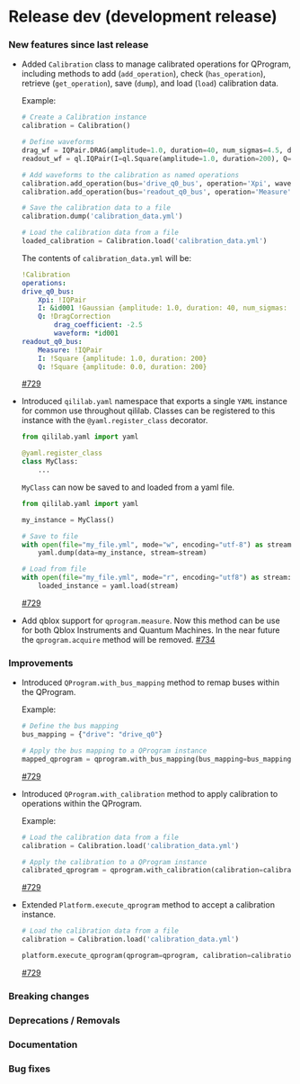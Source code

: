 # Release dev (development release)

### New features since last release

- Added `Calibration` class to manage calibrated operations for QProgram, including methods to add (`add_operation`), check (`has_operation`), retrieve (`get_operation`), save (`dump`), and load (`load`) calibration data.

  Example:

  ```Python
  # Create a Calibration instance
  calibration = Calibration()

  # Define waveforms
  drag_wf = IQPair.DRAG(amplitude=1.0, duration=40, num_sigmas=4.5, drag_coefficient=-2.5)
  readout_wf = ql.IQPair(I=ql.Square(amplitude=1.0, duration=200), Q=ql.Square(amplitude=0.0, duration=200))

  # Add waveforms to the calibration as named operations
  calibration.add_operation(bus='drive_q0_bus', operation='Xpi', waveform=drag_wf)
  calibration.add_operation(bus='readout_q0_bus', operation='Measure', waveform=readout_wf)

  # Save the calibration data to a file
  calibration.dump('calibration_data.yml')

  # Load the calibration data from a file
  loaded_calibration = Calibration.load('calibration_data.yml')
  ```

  The contents of `calibration_data.yml` will be:

  ```YAML
  !Calibration
  operations:
  drive_q0_bus:
      Xpi: !IQPair
      I: &id001 !Gaussian {amplitude: 1.0, duration: 40, num_sigmas: 4.5}
      Q: !DragCorrection
          drag_coefficient: -2.5
          waveform: *id001
  readout_q0_bus:
      Measure: !IQPair
      I: !Square {amplitude: 1.0, duration: 200}
      Q: !Square {amplitude: 0.0, duration: 200}
  ```

  [#729](https://github.com/qilimanjaro-tech/qililab/pull/729)

- Introduced `qililab.yaml` namespace that exports a single `YAML` instance for common use throughout qililab. Classes can be registered to this instance with the `@yaml.register_class` decorator.

  ```Python
  from qililab.yaml import yaml

  @yaml.register_class
  class MyClass:
      ...
  ```

  `MyClass` can now be saved to and loaded from a yaml file.

  ```Python
  from qililab.yaml import yaml

  my_instance = MyClass()

  # Save to file
  with open(file="my_file.yml", mode="w", encoding="utf-8") as stream:
      yaml.dump(data=my_instance, stream=stream)

  # Load from file
  with open(file="my_file.yml", mode="r", encoding="utf8") as stream:
      loaded_instance = yaml.load(stream)
  ```

  [#729](https://github.com/qilimanjaro-tech/qililab/pull/729)

- Add qblox support for `qprogram.measure`. Now this method can be use for both Qblox Instruments
  and Quantum Machines. In the near future the `qprogram.acquire` method will be removed.
  [#734](https://github.com/qilimanjaro-tech/qililab/pull/734)

### Improvements

- Introduced `QProgram.with_bus_mapping` method to remap buses within the QProgram.

  Example:

  ```Python
  # Define the bus mapping
  bus_mapping = {"drive": "drive_q0"}

  # Apply the bus mapping to a QProgram instance
  mapped_qprogram = qprogram.with_bus_mapping(bus_mapping=bus_mapping)
  ```

  [#729](https://github.com/qilimanjaro-tech/qililab/pull/729)

- Introduced `QProgram.with_calibration` method to apply calibration to operations within the QProgram.

  Example:

  ```Python
  # Load the calibration data from a file
  calibration = Calibration.load('calibration_data.yml')

  # Apply the calibration to a QProgram instance
  calibrated_qprogram = qprogram.with_calibration(calibration=calibration)
  ```

  [#729](https://github.com/qilimanjaro-tech/qililab/pull/729)

- Extended `Platform.execute_qprogram` method to accept a calibration instance.

  ```Python
  # Load the calibration data from a file
  calibration = Calibration.load('calibration_data.yml')

  platform.execute_qprogram(qprogram=qprogram, calibration=calibration)
  ```

  [#729](https://github.com/qilimanjaro-tech/qililab/pull/729)

### Breaking changes

### Deprecations / Removals

### Documentation

### Bug fixes

